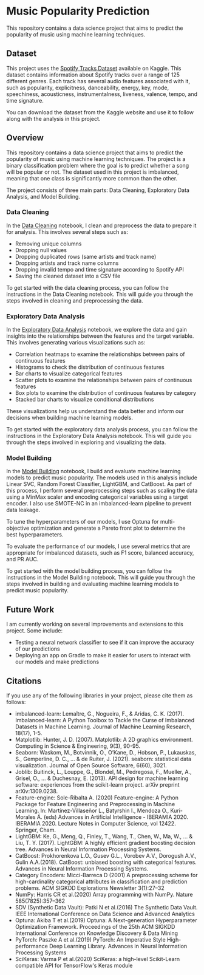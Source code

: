 # Music Popularity Prediction

This repository contains a data science project that aims to predict the popularity of music using machine learning techniques.

## Dataset

This project uses the [Spotify Tracks Dataset](https://www.kaggle.com/datasets/maharshipandya/-spotify-tracks-dataset) available on Kaggle. This dataset contains information about Spotify tracks over a range of 125 different genres. Each track has several audio features associated with it, such as popularity, explicitness, danceability, energy, key, mode, speechiness, acousticness, instrumentalness, liveness, valence, tempo, and time signature.

You can download the dataset from the Kaggle website and use it to follow along with the analysis in this project.

## Overview

This repository contains a data science project that aims to predict the popularity of music using machine learning techniques. The project is a binary classification problem where the goal is to predict whether a song will be popular or not. The dataset used in this project is imbalanced, meaning that one class is significantly more common than the other.

The project consists of three main parts: Data Cleaning, Exploratory Data Analysis, and Model Building.

### Data Cleaning

In the [Data Cleaning](https://github.com/diivien/Music-Popularity-Prediction/blob/master/Data%20Cleaning.ipynb) notebook, I clean and preprocess the data to prepare it for analysis. This involves several steps such as:

- Removing unique columns
- Dropping null values
- Dropping duplicated rows (same artists and track name)
- Dropping artists and track name columns
- Dropping invalid tempo and time signature according to Spotify API
- Saving the cleaned dataset into a CSV file

To get started with the data cleaning process, you can follow the instructions in the Data Cleaning notebook. This will guide you through the steps involved in cleaning and preprocessing the data.

### Exploratory Data Analysis

In the [Exploratory Data Analysis](https://github.com/diivien/Music-Popularity-Prediction/blob/master/Exploratory%20Data%20Analysis.ipynb) notebook, we explore the data and gain insights into the relationships between the features and the target variable. This involves generating various visualizations such as:

- Correlation heatmaps to examine the relationships between pairs of continuous features
- Histograms to check the distribution of continuous features
- Bar charts to visualize categorical features
- Scatter plots to examine the relationships between pairs of continuous features
- Box plots to examine the distribution of continuous features by category
- Stacked bar charts to visualize conditional distributions

These visualizations help us understand the data better and inform our decisions when building machine learning models.

To get started with the exploratory data analysis process, you can follow the instructions in the Exploratory Data Analysis notebook. This will guide you through the steps involved in exploring and visualizing the data.

### Model Building

In the [Model Building](https://github.com/diivien/Music-Popularity-Prediction/blob/master/Model%20Building.ipynb) notebook, I build and evaluate machine learning models to predict music popularity. The models used in this analysis include Linear SVC, Random Forest Classifier, LightGBM, and CatBoost. As part of this process, I perform several preprocessing steps such as scaling the data using a MinMax scaler and encoding categorical variables using a target encoder. I also use SMOTE-NC in an imbalanced-learn pipeline to prevent data leakage.

To tune the hyperparameters of our models, I use Optuna for multi-objective optimization and generate a Pareto front plot to determine the best hyperparameters.

To evaluate the performance of our models, I use several metrics that are appropriate for imbalanced datasets, such as F1 score, balanced accuracy, and PR AUC.

To get started with the model building process, you can follow the instructions in the Model Building notebook. This will guide you through the steps involved in building and evaluating machine learning models to predict music popularity.

## Future Work

I am currently working on several improvements and extensions to this project. Some include:

- Testing a neural network classifier to see if it can improve the accuracy of our predictions
- Deploying an app on Gradle to make it easier for users to interact with our models and make predictions


## Citations

If you use any of the following libraries in your project, please cite them as follows:

- imbalanced-learn: Lemaître, G., Nogueira, F., & Aridas, C. K. (2017). Imbalanced-learn: A Python Toolbox to Tackle the Curse of Imbalanced Datasets in Machine Learning. Journal of Machine Learning Research, 18(17), 1-5.
- Matplotlib: Hunter, J. D. (2007). Matplotlib: A 2D graphics environment. Computing in Science & Engineering, 9(3), 90-95.
- Seaborn: Waskom, M., Botvinnik, O., O’Kane, D., Hobson, P., Lukauskas, S., Gemperline, D. C., ... & de Ruiter, J. (2021). seaborn: statistical data visualization. Journal of Open Source Software, 6(60), 3021.
- Joblib: Buitinck, L., Louppe, G., Blondel, M., Pedregosa, F., Mueller, A., Grisel, O., ... & Duchesnay, E. (2013). API design for machine learning software: experiences from the scikit-learn project. arXiv preprint arXiv:1309.0238.
- Feature-engine: Sole-Ribalta A. (2020) Feature-engine: A Python Package for Feature Engineering and Preprocessing in Machine Learning. In: Martínez-Villaseñor L., Batyrshin I., Mendoza O., Kuri-Morales Á. (eds) Advances in Artificial Intelligence - IBERAMIA 2020. IBERAMIA 2020. Lecture Notes in Computer Science, vol 12422. Springer, Cham.
- LightGBM: Ke, G., Meng, Q., Finley, T., Wang, T., Chen, W., Ma, W., ... & Liu, T. Y. (2017). LightGBM: A highly efficient gradient boosting decision tree. Advances in Neural Information Processing Systems.
- CatBoost: Prokhorenkova L.O., Gusev G.L., Vorobev A.V., Dorogush A.V., Gulin A.A.(2018). CatBoost: unbiased boosting with categorical features. Advances in Neural Information Processing Systems.
- Category Encoders: Micci-Barreca D (2001) A preprocessing scheme for high-cardinality categorical attributes in classification and prediction problems. ACM SIGKDD Explorations Newsletter 3(1):27–32
- NumPy: Harris CR et al.(2020) Array programming with NumPy. Nature 585(7825):357–362
- SDV (Synthetic Data Vault): Patki N et al.(2016) The Synthetic Data Vault. IEEE International Conference on Data Science and Advanced Analytics
- Optuna: Akiba T et al.(2019) Optuna: A Next-generation Hyperparameter Optimization Framework. Proceedings of the 25th ACM SIGKDD International Conference on Knowledge Discovery & Data Mining
- PyTorch: Paszke A et al.(2019) PyTorch: An Imperative Style High-performance Deep Learning Library. Advances in Neural Information Processing Systems
- SciKeras: Varma P et al.(2020) SciKeras: a high-level Scikit-Learn compatible API for TensorFlow's Keras module